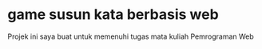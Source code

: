 # game susun kata berbasis web
Projek ini saya buat untuk memenuhi tugas mata kuliah Pemrograman Web
